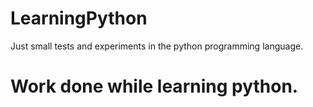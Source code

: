 # LearningPython
Just small tests and experiments in the python programming language.
# Work done while learning python. 
